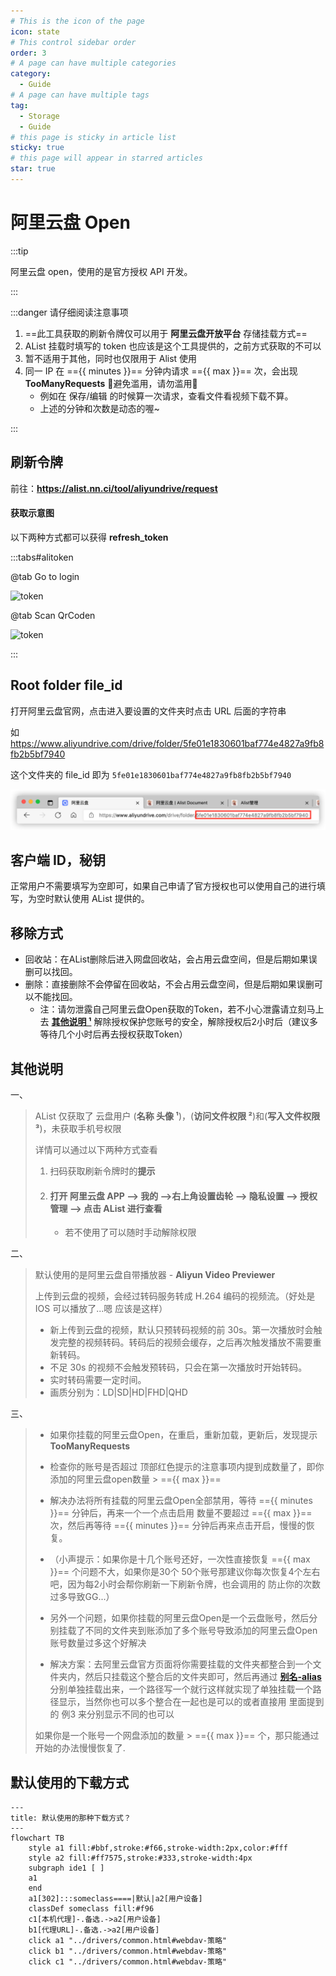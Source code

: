 ```yaml
---
# This is the icon of the page
icon: state
# This control sidebar order
order: 3
# A page can have multiple categories
category:
  - Guide
# A page can have multiple tags
tag:
  - Storage
  - Guide
# this page is sticky in article list
sticky: true
# this page will appear in starred articles
star: true
---
```


# 阿里云盘 Open

:::tip

阿里云盘 open，使用的是官方授权 API 开发。

:::

<script setup lang="ts">
import { ref } from "vue";
const minutes = ref<string|number>("unknown")
const max = ref<string|number>("unknown")
const getLimit = async ()=>{
  const resp = await fetch("https://api.nn.ci/alist/ali_open/limit")
  const res = await resp.json()
  minutes.value = res.minutes
  max.value = res.max
}
typeof fetch !== "undefined" && getLimit()
</script>

:::danger 请仔细阅读注意事项

1.  ==此工具获取的刷新令牌仅可以用于 **阿里云盘开放平台** 存储挂载方式== 
2. AList 挂载时填写的 token 也应该是这个工具提供的，之前方式获取的不可以
3. 暂不适用于其他，同时也仅限用于 Alist 使用
4. 同一 IP 在 =={{ minutes }}== 分钟内请求 =={{ max }}== 次，会出现 **TooManyRequests** :no_entry_sign:避免滥用，请勿滥用:no_entry_sign:
   - 例如在 保存/编辑 的时候算一次请求，查看文件看视频下载不算。
   - 上述的分钟和次数是动态的喔~

:::

## 刷新令牌

前往：**https://alist.nn.ci/tool/aliyundrive/request**

#### 获取示意图

以下两种方式都可以获得 **refresh_token**

:::tabs#alitoken

@tab Go to login

![token](/img/drivers/aliyun/token1.png)

@tab Scan QrCoden

![token](/img/drivers/aliyun/token2.png)

:::

## Root folder file_id

打开阿里云盘官网，点击进入要设置的文件夹时点击 URL 后面的字符串

如 https://www.aliyundrive.com/drive/folder/5fe01e1830601baf774e4827a9fb8fb2b5bf7940

这个文件夹的 file_id 即为 `5fe01e1830601baf774e4827a9fb8fb2b5bf7940`

![file_id](/img/drivers/aliyundrive.png)

## 客户端 ID，秘钥

正常用户不需要填写为空即可，如果自己申请了官方授权也可以使用自己的进行填写，为空时默认使用 AList 提供的。



## 移除方式

- 回收站：在AList删除后进入网盘回收站，会占用云盘空间，但是后期如果误删可以找回。
- 删除：直接删除不会停留在回收站，不会占用云盘空间，但是后期如果误删可以不能找回。
  - 注：请勿泄露自己阿里云盘Open获取的Token，若不小心泄露请立刻马上去  [**其他说明 ¹**](#打开%20阿里云盘%20APP%20-->%20我的%20-->右上角设置齿轮%20-->%20隐私设置%20-->%20授权管理%20-->%20点击%20AList%20进行查看) 解除授权保护您账号的安全，解除授权后2小时后（建议多等待几个小时后再去授权获取Token）



## 其他说明

一、

> AList 仅获取了 云盘用户 (**名称 头像 ¹**)，(**访问文件权限 ²**)和(**写入文件权限 ³**)，未获取手机号权限
>
> 详情可以通过以下两种方式查看
>
> 1. 扫码获取刷新令牌时的**提示**
> 2. #### 打开 **阿里云盘 APP --> 我的 -->右上角设置齿轮 --> 隐私设置 --> 授权管理 --> 点击 AList** 进行查看
>    
>    - 若不使用了可以随时手动解除权限

二、

> 默认使用的是阿里云盘自带播放器 - **Aliyun Video Previewer**
>
> 上传到云盘的视频，会经过转码服务转成 H.264 编码的视频流。（好处是 IOS 可以播放了...嗯 应该是这样）
>
> - 新上传到云盘的视频，默认只预转码视频的前 30s。第一次播放时会触发完整的视频转码。转码后的视频会缓存，之后再次触发播放不需要重新转码。
> - 不足 30s 的视频不会触发预转码，只会在第一次播放时开始转码。
> - 实时转码需要一定时间。
> - 画质分别为：LD|SD|HD|FHD|QHD


三、

>- 如果你挂载的阿里云盘Open，在重启，重新加载，更新后，发现提示 **TooManyRequests**
>
>- 检查你的账号是否超过 顶部红色提示的注意事项内提到成数量了，即你添加的阿里云盘open数量 >  =={{ max }}== 
>
>- 解决办法将所有挂载的阿里云盘Open全部禁用，等待 =={{ minutes }}== 分钟后，再来一个一个点击启用 数量不要超过  =={{ max }}== 次，然后再等待 =={{ minutes }}== 分钟后再来点击开启，慢慢的恢复。
>  - （小声提示：如果你是十几个账号还好，一次性直接恢复 =={{ max }}== 个问题不大，如果你是30个 50个账号那建议你每次恢复4个左右吧，因为每2小时会帮你刷新一下刷新令牌，也会调用的 防止你的次数过多导致GG...）
>
>
>
>- 另外一个问题，如果你挂载的阿里云盘Open是一个云盘账号，然后分别挂载了不同的文件夹到账添加了多个账号导致添加的阿里云盘Open账号数量过多这个好解决
>  - 解决方案：去阿里云盘官方页面将你需要挂载的文件夹都整合到一个文件夹内，然后只挂载这个整合后的文件夹即可，然后再通过 [**别名-alias**](../advanced/alias.md)分别单独挂载出来，一个路径写一个就行这样就实现了单独挂载一个路径显示，当然你也可以多个整合在一起也是可以的或者直接用 里面提到的 例3 来分别显示不同的也可以
>
>
>
>如果你是一个账号一个网盘添加的数量 >   =={{ max }}== 个，那只能通过开始的办法慢慢恢复了.


## 默认使用的下载方式

```mermaid
---
title: 默认使用的那种下载方式？
---
flowchart TB
    style a1 fill:#bbf,stroke:#f66,stroke-width:2px,color:#fff
    style a2 fill:#ff7575,stroke:#333,stroke-width:4px
    subgraph ide1 [ ]
    a1
    end
    a1[302]:::someclass====|默认|a2[用户设备]
    classDef someclass fill:#f96
    c1[本机代理]-.备选.->a2[用户设备]
    b1[代理URL]-.备选.->a2[用户设备]
    click a1 "../drivers/common.html#webdav-策略"
    click b1 "../drivers/common.html#webdav-策略"
    click c1 "../drivers/common.html#webdav-策略"
```
